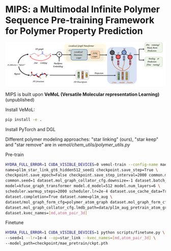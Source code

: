 # MIPS: a Multimodal Infinite Polymer Sequence Pre-training Framework for Polymer Property Prediction

![fail to find image](figures/pipeline.svg)

MIPS is built upon **VeMoL (Versatile Molecular representation Learning)** (unpublished)       

Install VeMoL:     
```bash
pip install -e .
```

Install PyTorch and DGL      

Different polymer modeling approaches: "star linking" (ours), "star keep" and "star remove" are in *vemol/chem_utils/polymer_utils.py*       

Pre-train
```bash
HYDRA_FULL_ERROR=1 CUDA_VISIBLE_DEVICES=0 vemol-train --config-name mae_pretrain \
name=pl1m_star_link_gt6_hidden512_seed1 checkpoint.save_step=True \
checkpoint.save_epoch=False checkpoint.save_step_interval=2000 common.max_steps=20000 \
common.seed=1 dataset.mol_graph_collator_cfg.downsize=-1 dataset.batch_size=1024 \
model=kfuse_graph_transformer model.d_model=512 model.num_layers=6 \
scheduler.warmup_steps=2000 scheduler.lr=2e-4 dataset.use_cache_data=True \
dataset.completion=True dataset.name=pl1m_aug \
dataset/mol_graph_form_cfg=polymer_atom_graph dataset.mol_graph_form_cfg.op=star_link \
dataset.mol_graph_collator_cfg.lmdb_path=data/pl1m_aug_pretrain_atom_graphs/lmdb \
dataset.kvec_names=[md,atom_pair_3d]
```

Finetune 
```bash
HYDRA_FULL_ERROR=1 CUDA_VISIBLE_DEVICES=1 python scripts/finetune.py \
--seed=1 --lr=1e-4 --op=star_link --kvec_names=[md,atom_pair_3d] \
--model_path=checkpoint/mae_pretrain/ckpt.pth
```